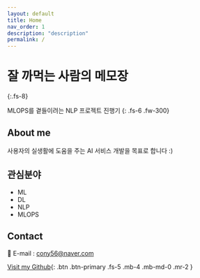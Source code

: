 ```yaml
---
layout: default
title: Home
nav_order: 1
description: "description"
permalink: /
---
```


# 잘 까먹는 사람의 메모장
{:.fs-8}

MLOPS를 곁들이려는 NLP 프로젝트 진행기
{: .fs-6 .fw-300}


## About me

사용자의 실생활에 도움을 주는 AI 서비스 개발을 목표로 합니다 :)

## 관심분야

* ML
* DL
* NLP
* MLOPS

## Contact

💌 E-mail : [cony56@naver.com](cony56@naver.com)

[Visit my Github](https://github.com/cony56){: .btn .btn-primary .fs-5 .mb-4 .mb-md-0 .mr-2 }
